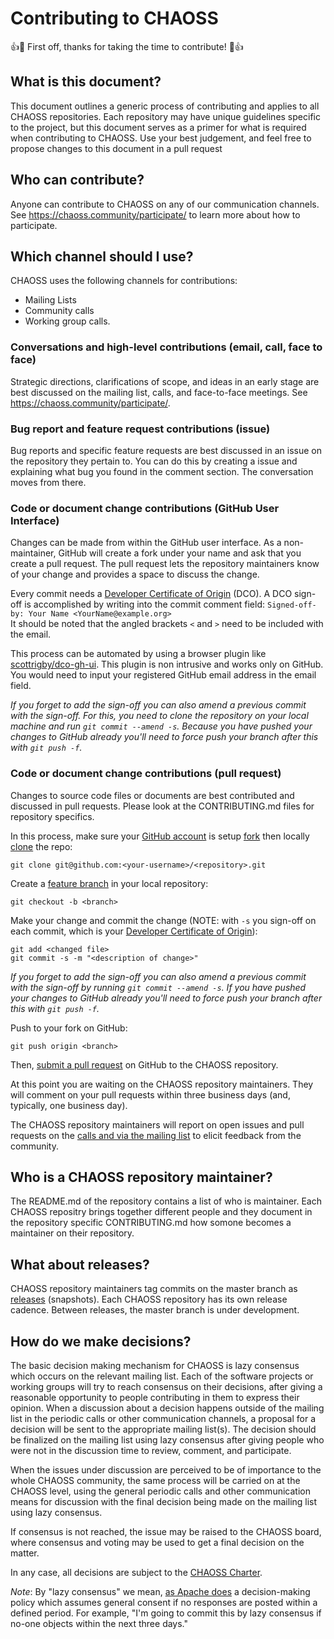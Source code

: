 # Contributing to CHAOSS
👍🎉 First off, thanks for taking the time to contribute! 🎉👍

## What is this document?

This document outlines a generic process of contributing and applies to all CHAOSS repositories. Each repository may have unique guidelines specific to the project, but this document serves as a primer for what is required when contributing to CHAOSS. Use your best judgement, and feel free to propose changes to this document in a pull request

## Who can contribute?

Anyone can contribute to CHAOSS on any of our communication channels. See <https://chaoss.community/participate/> to learn more about how to participate.

## Which channel should I use?
CHAOSS uses the following channels for contributions:
- Mailing Lists
- Community calls
- Working group calls.

### Conversations and high-level contributions (email, call, face to face)

Strategic directions, clarifications of scope, and ideas in an early stage are best discussed on the mailing list, calls, and face-to-face meetings. See <https://chaoss.community/participate/>.

### Bug report and feature request contributions (issue)

Bug reports and specific feature requests are best discussed in an issue on the repository they pertain to. You can do this by creating a issue and explaining what bug you found in the comment section. The conversation moves from there.

### Code or document change contributions (GitHub User Interface)

Changes can be made from within the GitHub user interface. As a non-maintainer, GitHub will create a fork under your name and ask that you create a pull request. The pull request lets the repository maintainers know of your change and provides a space to discuss the change.

Every commit needs a [Developer Certificate of Origin](https://developercertificate.org/) (DCO).
A DCO sign-off is accomplished by writing into the commit comment field:
`Signed-off-by: Your Name <YourName@example.org>`   
It should be noted that the angled brackets `<` and `>` need to be included with the email.
 
This process can be automated by using a browser plugin like [scottrigby/dco-gh-ui](https://github.com/scottrigby/dco-gh-ui). This plugin is non intrusive and works only on GitHub. You would need to input your registered GitHub email address in the email field.

*If you forget to add the sign-off you can also amend a previous commit with the sign-off. For this, you need to clone the repository on your local machine and run `git commit --amend -s`. Because you have pushed your changes to GitHub already you'll need to force push your branch after this with `git push -f`.*

### Code or document change contributions (pull request)

Changes to source code files or documents are best contributed and discussed in pull requests. Please look at the CONTRIBUTING.md files for repository specifics.

In this process, make sure your [GitHub account][ssh] is setup [fork][fork] then locally [clone][clone] the repo:

    git clone git@github.com:<your-username>/<repository>.git

Create a [feature branch][fb] in your local repository:

    git checkout -b <branch>

Make your change and commit the change (NOTE: with `-s` you sign-off on each commit, which is your [Developer Certificate of Origin](https://developercertificate.org/)):

    git add <changed file>
    git commit -s -m "<description of change>"

*If you forget to add the sign-off you can also amend a previous commit with the sign-off by running `git commit --amend -s`. If you have pushed your changes to GitHub already you'll need to force push your branch after this with `git push -f`.*

Push to your fork on GitHub:

    git push origin <branch>

Then, [submit a pull request][pr] on GitHub to the CHAOSS repository.

[ssh]: https://help.github.com/articles/connecting-to-github-with-ssh/
[fork]: https://help.github.com/articles/fork-a-repo/
[fb]: https://www.atlassian.com/git/tutorials/comparing-workflows/feature-branch-workflow
[pr]: https://github.com/thoughtbot/factory_girl_rails/compare/
[clone]: https://help.github.com/articles/cloning-a-repository/

At this point you are waiting on the CHAOSS repository maintainers. They will comment on your pull requests
within three business days (and, typically, one business day).

The CHAOSS repository maintainers will report on open issues and pull requests on the [calls and via the mailing list][participate] to elicit feedback from the community.

[participate]: https://chaoss.community/participate/

## Who is a CHAOSS repository maintainer?

The README.md of the repository contains a list of who is maintainer. Each CHAOSS repositry brings together different people and they document in the repository specific CONTRIBUTING.md how somone becomes a maintainer on their repository.

## What about releases?

CHAOSS repository maintainers tag commits on the master branch as [releases][rl] (snapshots). Each CHAOSS repository has its own release cadence. Between releases, the master branch is under development.

[rl]: https://help.github.com/articles/about-releases/

## How do we make decisions?

The basic decision making mechanism for CHAOSS is lazy consensus which occurs on the relevant mailing list. Each of the software projects or working groups will try to reach consensus on their decisions, after giving a reasonable opportunity to people contributing in them to express their opinion. When a discussion about a decision happens outside of the mailing list in the periodic calls or other communication channels, a proposal for a decision will be sent to the appropriate mailing list(s). The decision should be finalized on the mailing list using lazy consensus after giving people who were not in the discussion time to review, comment, and participate.

When the issues under discussion are perceived to be of importance to the whole CHAOSS community, the same process will be carried on at the CHAOSS level, using the general periodic calls and other communication means for discussion with the final decision being made on the mailing list using lazy consensus.

If consensus is not reached, the issue may be raised to the CHAOSS board, where consensus and voting may be used to get a final decision on the matter.

In any case, all decisions are subject to the [CHAOSS Charter](project-charter.md).

_Note_: By "lazy consensus" we mean, [as Apache does](http://www.apache.org/foundation/glossary.html#LazyConsensus) a decision-making policy which assumes general consent if no responses are posted within a defined period. For example, "I'm going to commit this by lazy consensus if no-one objects within the next three days." 
